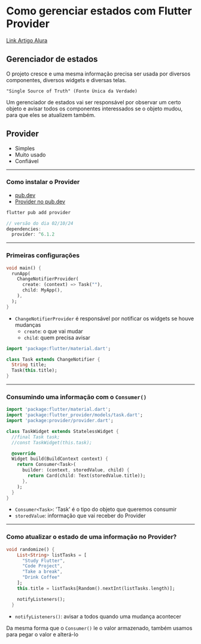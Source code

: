 # Como gerenciar estados com Flutter Provider

[Link Artigo Alura](https://www.alura.com.br/artigos/como-gerenciar-estados-com-flutter-provider)

## Gerenciador de estados

O projeto cresce e uma mesma informação precisa ser usada por diversos componentes, diversos widgets e diversas telas.

    "Single Source of Truth" (Fonte Única da Verdade)

Um gerenciador de estados vai ser responsável por observar um certo objeto e avisar todos os componentes interessados se o objeto mudou, para que eles se atualizem também.

## Provider

- Simples
- Muito usado
- Confiável

---
### Como instalar o Provider

- [pub.dev](https://pub.dev/)
- [Provider no pub.dev](https://pub.dev/packages/provider/install)

```sh
flutter pub add provider
```
```dart
// versão do dia 02/10/24
dependencies:
  provider: ^6.1.2
```

---
### Primeiras configurações

```dart
void main() {
  runApp(
    ChangeNotifierProvider(
      create: (context) => Task(""),
      child: MyApp(),
    ),
  );
}
```

- `ChangeNotifierProvider` é responsável por notificar os widgets se houve mudanças
  - `create`: o que vai mudar
  - `child`: quem precisa avisar

```dart
import 'package:flutter/material.dart';

class Task extends ChangeNotifier {
  String title;
  Task(this.title);
}
```

---
### Consumindo uma informação com o `Consumer()`

```dart
import 'package:flutter/material.dart';
import 'package:flutter_provider/models/task.dart';
import 'package:provider/provider.dart';

class TaskWidget extends StatelessWidget {
  //final Task task;
  //const TaskWidget(this.task);

  @override
  Widget build(BuildContext context) {
    return Consumer<Task>(
      builder: (context, storedValue, child) {
        return Card(child: Text(storedValue.title));
      },
    );
  }
}
```

- `Consumer<Task>`: 'Task' é o tipo do objeto que queremos consumir
- `storedValue`: informação que vai receber do Provider

---
### Como atualizar o estado de uma informação no Provider?

```dart
void randomize() {
    List<String> listTasks = [
      "Study Flutter",
      "Code Project",
      "Take a break",
      "Drink Coffee"
    ];
    this.title = listTasks[Random().nextInt(listTasks.length)];

    notifyListeners();
  }
```
- `notifyListeners()`: avisar a todos quando uma mudança acontecer

Da mesma forma que o `Consumer()` le o valor armazenado, também usamos para pegar o valor e alterá-lo